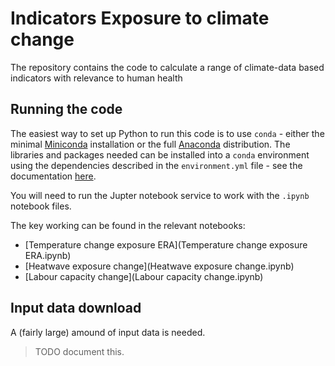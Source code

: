 # Indicators Exposure to climate change

The repository contains the code to calculate a range of climate-data based indicators with relevance to human health

## Running the code

The easiest way to set up Python to run this code is to use `conda` - either the minimal [Miniconda](https://conda.io/miniconda.html)
installation or the full [Anaconda](https://www.continuum.io/downloads) distribution.
The libraries and packages needed can be installed into a `conda` environment using the dependencies described in the
`environment.yml` file - see the documentation [here](https://conda.io/docs/using/envs.html).

You will need to run the Jupter notebook service to work with the `.ipynb` notebook files.

The key working can be found in the relevant notebooks:

- [Temperature change exposure ERA](Temperature change exposure ERA.ipynb)
- [Heatwave exposure change](Heatwave exposure change.ipynb)
- [Labour capacity change](Labour capacity change.ipynb)


## Input data download

A (fairly large) amound of input data is needed.

> TODO document this.
